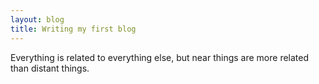 ```yaml
---
layout: blog
title: Writing my first blog
---
```


Everything is related to everything else, but near things are more related than distant things.

